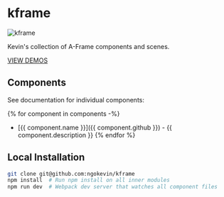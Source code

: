 # kframe

![kframe](https://cloud.githubusercontent.com/assets/674727/15790659/69860590-2987-11e6-9511-65c28e583c6f.png)

Kevin's collection of A-Frame components and scenes.

[VIEW DEMOS](https://ngokevin.github.io/kframe/)

## Components

See documentation for individual components:

{% for component in components -%}
- [{{ component.name }}]({{ component.github }}) - {{ component.description }}
{% endfor %}

## Local Installation

```bash
git clone git@github.com:ngokevin/kframe
npm install  # Run npm install on all inner modules
npm run dev  # Webpack dev server that watches all component files
```
